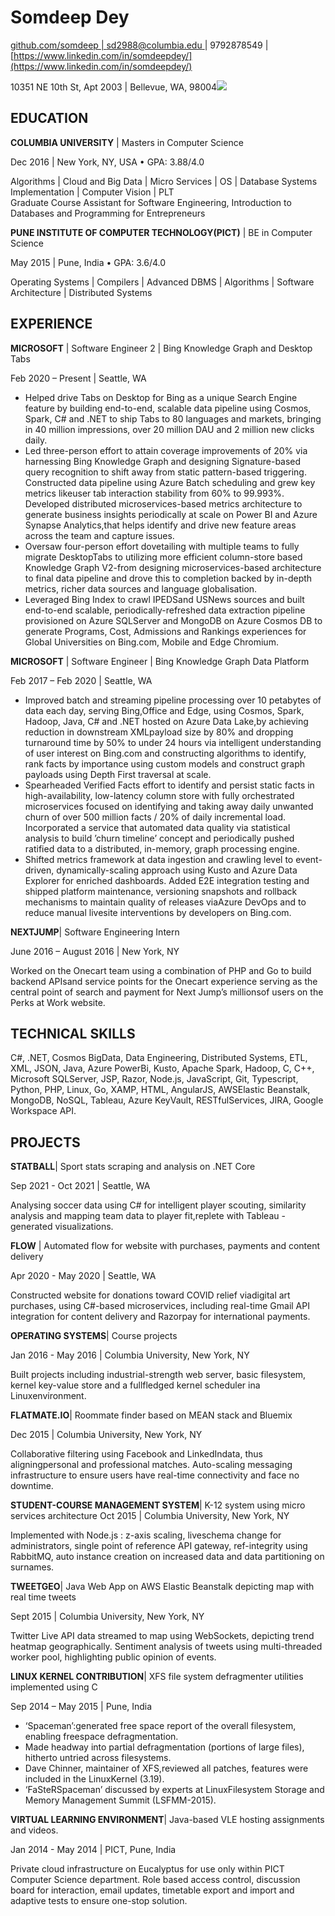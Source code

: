 <h1> Somdeep Dey</h1>

[github.com/somdeep ](github.com/somdeep)[| sd2988@columbia.edu ](mailto:sd2988@columbia.edu)| 9792878549 | [https://www.linkedin.com/in/somdeepdey/](https://www.linkedin.com/in/somdeepdey/)

10351 NE 10th St, Apt 2003 | Bellevue, WA, 98004![](Aspose.Words.cfa7e0d4-3808-4251-86aa-87030496fbb0.001.png)

<h2>EDUCATION</h2>

**COLUMBIA UNIVERSITY** | Masters in Computer Science

Dec 2016 | New York, NY, USA • GPA: 3.88/4.0

Algorithms | Cloud and Big Data | Micro Services | OS | Database Systems Implementation | Computer Vision | PLT <br>
Graduate Course Assistant for Software Engineering, Introduction to Databases and Programming for Entrepreneurs

**PUNE INSTITUTE OF COMPUTER TECHNOLOGY(PICT)** | BE in Computer Science <br>

May 2015 | Pune, India • GPA: 3.6/4.0

Operating Systems | Compilers | Advanced DBMS | Algorithms | Software Architecture | Distributed Systems

<h2>EXPERIENCE</h2>

**MICROSOFT** | Software Engineer 2 | Bing Knowledge Graph and Desktop Tabs

Feb 2020 – Present | Seattle, WA

- Helped drive Tabs on Desktop for Bing as a unique Search Engine feature by building end-to-end, scalable data pipeline using Cosmos, Spark, C# and .NET to ship Tabs to 80 languages and markets, bringing in 40 million impressions, over 20 million DAU and 2 million new clicks daily.
- Led three-person effort to attain coverage improvements of 20% via harnessing Bing Knowledge Graph and designing Signature-based query recognition to shift away from static pattern-based triggering. Constructed data pipeline using Azure Batch scheduling and grew key metrics likeuser tab interaction stability from 60% to 99.993%. Developed distributed microservices-based metrics architecture to generate business insights periodically at scale on Power BI and Azure Synapse Analytics,that helps identify and drive new feature areas across the team and capture issues.
- Oversaw four-person effort dovetailing with multiple teams to fully migrate DesktopTabs to utilizing more efficient column-store based Knowledge Graph V2-from designing microservices-based architecture to final data pipeline and drove this to completion backed by in-depth metrics, richer data sources and language globalisation.
- Leveraged Bing Index to crawl IPEDSand USNews sources and built end-to-end scalable, periodically-refreshed data extraction pipeline provisioned on Azure SQLServer and MongoDB on Azure Cosmos DB to generate Programs, Cost, Admissions and Rankings experiences for Global Universities on Bing.com, Mobile and Edge Chromium.

**MICROSOFT** | Software Engineer | Bing Knowledge Graph Data Platform

Feb 2017 – Feb 2020 | Seattle, WA

- Improved batch and streaming pipeline processing over 10 petabytes of data each day, serving Bing,Office and Edge, using Cosmos, Spark, Hadoop, Java, C# and .NET hosted on Azure Data Lake,by achieving reduction in downstream XMLpayload size by 80% and dropping turnaround time by 50% to under 24 hours via intelligent understanding of user interest on Bing.com and constructing algorithms to identify, rank facts by importance using custom models and construct graph payloads using Depth First traversal at scale.
- Spearheaded Verified Facts effort to identify and persist static facts in high-availability, low-latency column store with fully orchestrated microservices focused on identifying and taking away daily unwanted churn of over 500 million facts / 20% of daily incremental load. Incorporated a service that automated data quality via statistical analysis to build ’churn timeline’ concept and periodically pushed ratified data to a distributed, in-memory, graph processing engine.
- Shifted metrics framework at data ingestion and crawling level to event-driven, dynamically-scaling approach using Kusto and Azure Data Explorer for enriched dashboards. Added E2E integration testing and shipped platform maintenance, versioning snapshots and rollback mechanisms to maintain quality of releases viaAzure DevOps and to reduce manual livesite interventions by developers on Bing.com.

**NEXTJUMP**| Software Engineering Intern

June 2016 – August 2016 | New York, NY

Worked on the Onecart team using a combination of PHP and Go to build backend APIsand service points for the Onecart experience serving as the central point of search and payment for Next Jump’s millionsof users on the Perks at Work website.

<h2>TECHNICAL SKILLS</h2>

C#, .NET, Cosmos BigData, Data Engineering, Distributed Systems, ETL, XML, JSON, Java, Azure PowerBi, Kusto, Apache Spark, Hadoop, C, C++, Microsoft SQLServer, JSP, Razor, Node.js, JavaScript, Git, Typescript, Python, PHP, Linux, Go, XAMP, HTML, AngularJS, AWSElastic Beanstalk, MongoDB, NoSQL, Tableau, Azure KeyVault, RESTfulServices, JIRA, Google Workspace API.

<h2>PROJECTS</h2>

**STATBALL**| Sport stats scraping and analysis on .NET Core

Sep 2021 - Oct 2021 | Seattle, WA

Analysing soccer data using C# for intelligent player scouting, similarity analysis and mapping team data to player fit,replete with Tableau -generated visualizations.

**FLOW** | Automated flow for website with purchases, payments and content delivery

Apr 2020 - May 2020 | Seattle, WA

Constructed website for donations toward COVID relief viadigital art purchases, using C#-based microservices, including real-time Gmail API integration for content delivery and Razorpay for international payments.

**OPERATING SYSTEMS**| Course projects

Jan 2016 - May 2016 | Columbia University, New York, NY

Built projects including industrial-strength web server, basic filesystem, kernel key-value store and a fullfledged kernel scheduler ina Linuxenvironment.

**FLATMATE.IO**| Roommate finder based on MEAN stack and Bluemix

Dec 2015 | Columbia University, New York, NY

Collaborative filtering using Facebook and LinkedIndata, thus aligningpersonal and professional matches. Auto-scaling messaging infrastructure to ensure users have real-time connectivity and face no downtime.

**STUDENT-COURSE MANAGEMENT SYSTEM**| K-12 system using micro services architecture Oct 2015 | Columbia University, New York, NY

Implemented with Node.js : z-axis scaling, liveschema change for administrators, single point of reference API gateway, ref-integrity using RabbitMQ, auto instance creation on increased data and data partitioning on surnames.

**TWEETGEO**| Java Web App on AWS Elastic Beanstalk depicting map with real time tweets

Sept 2015 | Columbia University, New York, NY

Twitter Live API data streamed to map using WebSockets, depicting trend heatmap geographically. Sentiment analysis of tweets using multi-threaded worker pool, highlighting public opinion of events.

**LINUX KERNEL CONTRIBUTION**| XFS file system defragmenter utilities implemented using C

Sep 2014 – May 2015 | Pune, India

- ‘Spaceman’:generated free space report of the overall filesystem, enabling freespace defragmentation.
- Made headway into partial defragmentation (portions of large files), hitherto untried across filesystems.
- Dave Chinner, maintainer of XFS,reviewed all patches, features were included in the LinuxKernel (3.19).
- ‘FaSteRSpaceman’ discussed by experts at LinuxFilesystem Storage and Memory Management Summit (LSFMM-2015).

**VIRTUAL LEARNING ENVIRONMENT**| Java-based VLE hosting assignments and videos.

Jan 2014 - May 2014 | PICT, Pune, India

Private cloud infrastructure on Eucalyptus for use only within PICT Computer Science department. Role based access control, discussion board for interaction, email updates, timetable export and import and adaptive tests to ensure one-stop solution.

